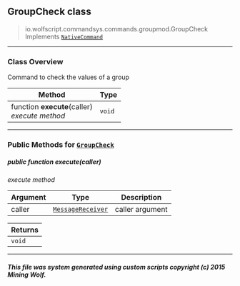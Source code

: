 ## GroupCheck __class__

>io.wolfscript.commandsys.commands.groupmod.GroupCheck
>Implements [`NativeCommand`](../../NativeCommand.md)

---

### Class Overview

Command to check the values of a group

Method | Type   
--- | :--- 
 function __execute__(caller) <br> _execute method_ | `void`



---


### Public Methods for [`GroupCheck`](GroupCheck.md)

##### <a id='execute'></a>public  function __execute__(caller)

_execute method_

Argument | Type | Description  
--- | --- | --- 
caller | [`MessageReceiver`](../../../chat/MessageReceiver.md) | caller argument

Returns | 
--- | 
`void` |


---


##### This file was system generated using custom scripts copyright (c) 2015 Mining Wolf.
	

